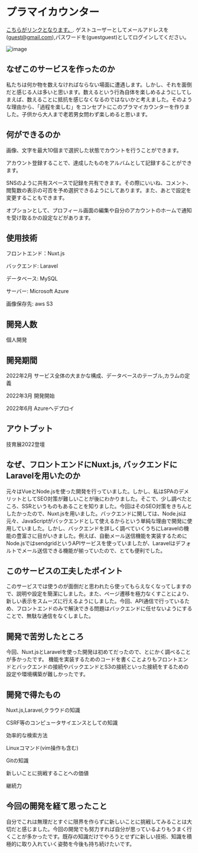 # プラマイカウンター
[こちらがリンクとなります。](https://plusminuscounter.com).
ゲストユーザーとしてメールアドレスを(guest@gmail.com),パスワードを(guestguest)としてログインしてください。

![image](https://countercontainer.s3.ap-northeast-1.amazonaws.com/readme/%E3%82%B9%E3%82%AF%E3%83%AA%E3%83%BC%E3%83%B3%E3%82%B7%E3%83%A7%E3%83%83%E3%83%88+(9).png)

## なぜこのサービスを作ったのか
私たちは何か物を数えなければならない場面に遭遇します。しかし、それを面倒だと感じる人は多いと思います。数えるという行為自体を楽しめるようにしてしまえば、数えることに抵抗を感じなくなるのではないかと考えました。そのような理由から、「過程を楽しむ」をコンセプトにこのプラマイカウンターを作りました。子供から大人まで老若男女問わず楽しめると思います。

## 何ができるのか

画像、文字を最大10個まで選択した状態でカウントを行うことができます。

アカウント登録することで、達成したものをアルバムとして記録することができます。

SNSのように共有スペースで記録を共有できます。その際にいいね、コメント、閲覧数の表示の可否を予め選択できるようにしてあります。また、あとで設定を変更することもできます。

オプションとして、プロフィール画面の編集や自分のアカウントのホームで通知を受け取るかの設定などがあります。

## 使用技術

フロントエンド：Nuxt.js

バックエンド: Laravel

データベース: MySQL

サーバー: Microsoft Azure

画像保存先: aws S3

## 開発人数

個人開発

## 開発期間

2022年2月 サービス全体の大まかな構成、データベースのテーブル,カラムの定義

2022年3月 開発開始

2022年6月 Azureへデプロイ

## アウトプット

技育展2022登壇

## なぜ、フロントエンドにNuxt.js, バックエンドにLaravelを用いたのか

元々はVueとNode.jsを使った開発を行っていました。しかし、私はSPAのデメリットとしてSEO対策が難しいことが後にわかりました。そこで、少し調べたところ、SSRというものもあることを知りました。今回はそのSEO対策をきちんとしたかったので、Nuxt.jsを用いました。バックエンドに関しては、Node.jsは元々、JavaScriptがバックエンドとして使えるからという単純な理由で開発に使用していました。しかし、バックエンドを詳しく調べていくうちにLaravelの機能の豊富さに目がいきました。例えば、自動メール送信機能を実装するためにNode.jsではsendgridというAPIサービスを使っていましたが、Laravelはデフォルトでメール送信できる機能が揃っていたので、とても便利でした。

## このサービスの工夫したポイント

このサービスでは使うのが面倒だと思われたら使ってもらえなくなってしますので、説明や設定を簡潔にしました。また、ページ遷移を極力なくすことにより、新しい表示をスムーズに行えるようにしました。今回、API通信で行っているため、フロントエンドのみで解決できる問題はバックエンドに任せないようにすることで、無駄な通信をなくしました。

## 開発で苦労したところ

今回、Nuxt.jsとLaravelを使った開発は初めてだったので、とにかく調べることが多かったです。
機能を実装するためのコードを書くことよりもフロントエンドとバックエンドの接続やバックエンドとS3の接続といった接続をするための設定や環境構築が難しかったです。

## 開発で得たもの

Nuxt.js,Laravel,クラウドの知識

CSRF等のコンピュータサイエンスとしての知識

効率的な検索方法

Linuxコマンド(vim操作も含む)

Gitの知識

新しいことに挑戦することへの価値

継続力

## 今回の開発を経て思ったこと

自分でこれは無理だとすぐに限界を作らずに新しいことに挑戦してみることは大切だと感じました。今回の開発でも努力すれば自分が思っているよりもうまく行くことが多かったです。既存の知識だけでやろうとせずに新しい技術、知識を積極的に取り入れていく姿勢を今後も持ち続けたいです。
